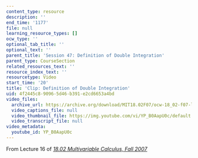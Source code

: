 ```yaml
---
content_type: resource
description: ''
end_time: '1177'
file: null
learning_resource_types: []
ocw_type: ''
optional_tab_title: ''
optional_text: ''
parent_title: 'Session 47: Definition of Double Integration'
parent_type: CourseSection
related_resources_text: ''
resource_index_text: ''
resourcetype: Video
start_time: '20'
title: 'Clip: Definition of Double Integration'
uid: 4f2445c8-9096-5d46-b391-e2cd6653a4bd
video_files:
  archive_url: https://archive.org/download/MIT18.02F07/ocw-18_02-f07-lec16_300k.mp4
  video_captions_file: null
  video_thumbnail_file: https://img.youtube.com/vi/YP_B0AapU0c/default.jpg
  video_transcript_file: null
video_metadata:
  youtube_id: YP_B0AapU0c
---
```


From Lecture 16 of [_18.02 Multivariable Calculus, Fall 2007_](/courses/18-02-multivariable-calculus-fall-2007/video_galleries/video-lectures)



